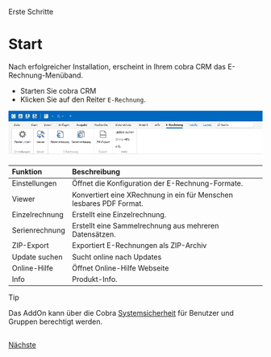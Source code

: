 Erste Schritte

# Start
 
Nach erfolgreicher Installation, erscheint in Ihrem cobra CRM das E-Rechnung-Menüband.

- Starten Sie cobra CRM
- Klicken Sie auf den Reiter `E-Rechnung`.

<img src="/docs/Ribbon.webp" alt="Menüband"/> 

Funktion | Beschreibung |
:-- | :-- |
Einstellungen | Öffnet die Konfiguration der E-Rechnung-Formate.
Viewer  | Konvertiert eine XRechnung in ein für Menschen lesbares PDF Format.
Einzelrechnung | Erstellt eine Einzelrechnung.
Serienrechnung | Erstellt eine Sammelrechnung aus mehreren Datensätzen.
ZIP-Export | Exportiert E-Rechnungen als ZIP-Archiv 
Update suchen | Sucht online nach Updates 
Online-Hilfe | Öffnet Online-Hilfe Webseite 
Info | Produkt-Info.


> [!TIP]
> Das AddOn kann über die Cobra [Systemsicherheit](https://systemverwalter.cobra-hilfe.de/docs/sicherheitssystem/zugriffsrechte) für Benutzer und Gruppen berechtigt werden.

##

[Nächste](./Einstellungen.md) 
